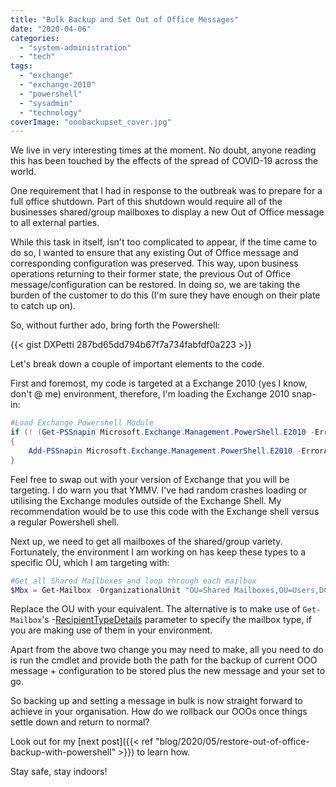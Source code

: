 ```yaml
---
title: "Bulk Backup and Set Out of Office Messages"
date: "2020-04-06"
categories: 
  - "system-administration"
  - "tech"
tags: 
  - "exchange"
  - "exchange-2010"
  - "powershell"
  - "sysadmin"
  - "technology"
coverImage: "ooobackupset_cover.jpg"
---
```


We live in very interesting times at the moment. No doubt, anyone reading this has been touched by the effects of the spread of COVID-19 across the world.

One requirement that I had in response to the outbreak was to prepare for a full office shutdown. Part of this shutdown would require all of the businesses shared/group mailboxes to display a new Out of Office message to all external parties.

While this task in itself, isn't too complicated to appear, if the time came to do so, I wanted to ensure that any existing Out of Office message and corresponding configuration was preserved. This way, upon business operations returning to their former state, the previous Out of Office message/configuration can be restored. In doing so, we are taking the burden of the customer to do this (I'm sure they have enough on their plate to catch up on).

So, without further ado, bring forth the Powershell:

{{< gist DXPetti 287bd65dd794b67f7a734fabfdf0a223 >}}

Let's break down a couple of important elements to the code.

First and foremost, my code is targeted at a Exchange 2010 (yes I know, don't @ me) environment, therefore, I'm loading the Exchange 2010 snap-in:

```powershell
#Load Exchange Powershell Module
if (! (Get-PSSnapin Microsoft.Exchange.Management.PowerShell.E2010 -ErrorAction:SilentlyContinue) )
{
    Add-PSSnapin Microsoft.Exchange.Management.PowerShell.E2010 -ErrorAction:Stop
}
```

Feel free to swap out with your version of Exchange that you will be targeting. I do warn you that YMMV. I've had random crashes loading or utilising the Exchange modules outside of the Exchange Shell. My recommendation would be to use this code with the Exchange shell versus a regular Powershell shell.

Next up, we need to get all mailboxes of the shared/group variety. Fortunately, the environment I am working on has keep these types to a specific OU, which I am targeting with:

```powershell
#Get all Shared Mailboxes and loop through each mailbox
$Mbx = Get-Mailbox -OrganizationalUnit "OU=Shared Mailboxes,OU=Users,DC=contoso,DC=co"
```

Replace the OU with your equivalent. The alternative is to make use of ```Get-Mailbox```'s -[RecipientTypeDetails](https://docs.microsoft.com/en-us/powershell/module/exchange/mailboxes/get-mailbox?view=exchange-ps#parameters) parameter to specify the mailbox type, if you are making use of them in your environment.

Apart from the above two change you may need to make, all you need to do is run the cmdlet and provide both the path for the backup of current OOO message + configuration to be stored plus the new message and your set to go.

So backing up and setting a message in bulk is now straight forward to achieve in your organisation. How do we rollback our OOOs once things settle down and return to normal?

Look out for my [next post]({{< ref "blog/2020/05/restore-out-of-office-backup-with-powershell" >}}) to learn how.

Stay safe, stay indoors!

